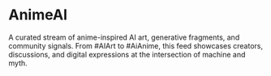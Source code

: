 # AnimeAI
A curated stream of anime-inspired AI art, generative fragments, and community signals. From #AIArt to #AiAnime, this feed showcases creators, discussions, and digital expressions at the intersection of machine and myth.
